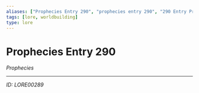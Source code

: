 ```yaml
---
aliases: ["Prophecies Entry 290", "prophecies entry 290", "290 Entry Prophecies"]
tags: [lore, worldbuilding]
type: lore
---
```


# Prophecies Entry 290

*Prophecies*

---
*ID: LORE00289*
